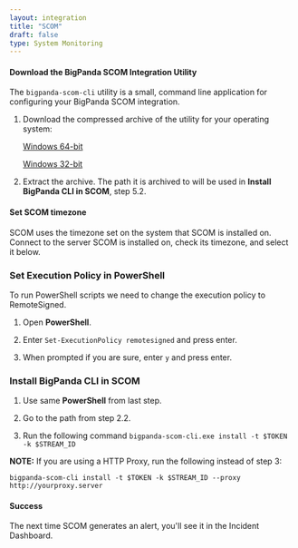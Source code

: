 ```yaml
---
layout: integration 
title: "SCOM"
draft: false
type: System Monitoring
---
```


#### Download the BigPanda SCOM Integration Utility

The `bigpanda-scom-cli` utility is a small, command line application for configuring your BigPanda SCOM integration.

1. Download the compressed archive of the utility for your operating system:

    [Windows 64-bit](https://s3.amazonaws.com/bp-golang-artifacts/bigpanda-scom-cli/master/bigpanda-scom-cli_windows_amd64.zip)

    [Windows 32-bit](https://s3.amazonaws.com/bp-golang-artifacts/bigpanda-scom-cli/master/bigpanda-scom-cli_windows_386.zip)

2. Extract the archive. The path it is archived to will be used in **Install BigPanda CLI in SCOM**, step 5.2.

<!-- section-separator -->

#### Set SCOM timezone

SCOM uses the timezone set on the system that SCOM is installed on. Connect to the server SCOM is installed on, check its timezone, and select it below.

<!-- include 'integrations/scom/scom' -->

<!-- section-separator -->

### Set Execution Policy in PowerShell

To run PowerShell scripts we need to change the execution policy to RemoteSigned.

1. Open **PowerShell**.

2. Enter `Set-ExecutionPolicy remotesigned` and press enter.

3. When prompted if you are sure, enter `y` and press enter.

<!-- section-separator -->

### Install BigPanda CLI in SCOM

1. Use same **PowerShell** from last step.

2. Go to the path from step 2.2.

3. Run the following command `bigpanda-scom-cli.exe install -t $TOKEN -k $STREAM_ID`

**NOTE:** If you are using a HTTP Proxy, run the following instead of step 3:

`bigpanda-scom-cli install -t $TOKEN -k $STREAM_ID --proxy http://yourproxy.server`

<!-- section-separator -->

#### Success
The next time SCOM generates an alert, you'll see it in the Incident Dashboard.


